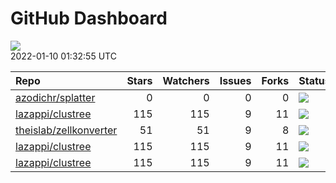 GitHub Dashboard
================

![](https://github.com/lazappi/gh-dashboard/workflows/Render%20Status/badge.svg)  
2022-01-10 01:32:55 UTC

| Repo                                                                | Stars | Watchers | Issues | Forks | Status                                                                                                                                                   | Commit                                                                                                                                                             |
| :------------------------------------------------------------------ | ----: | -------: | -----: | ----: | :------------------------------------------------------------------------------------------------------------------------------------------------------- | :----------------------------------------------------------------------------------------------------------------------------------------------------------------- |
| [azodichr/splatter](https://github.com/azodichr/splatter)           |     0 |        0 |      0 |     0 | [![](https://github.com/Oshlack/splatter/workflows/R-CMD-check-bioc/badge.svg)](https://github.com/Oshlack/splatter/actions/runs/1600735537)             | <a href="https://github.com/azodichr/splatter/commit/1246a9b4f08ae4a8e1eaf773e1dd3fddd614762b" title="Added citation and link to vignette for splatPop">1246a9</a> |
| [lazappi/clustree](https://github.com/lazappi/clustree)             |   115 |      115 |      9 |    11 | [![](https://github.com/lazappi/clustree/workflows/R-CMD-check/badge.svg)](https://github.com/lazappi/clustree/actions/runs/1443262853)                  | <a href="https://github.com/lazappi/clustree/commit/58cabf6044bf77096f15d6ce5d25156681f4bcfd" title="Merge branch 'master' into develop">58cabf</a>                |
| [theislab/zellkonverter](https://github.com/theislab/zellkonverter) |    51 |       51 |      9 |     8 | [![](https://github.com/theislab/zellkonverter/workflows/R-CMD-check-bioc/badge.svg)](https://github.com/theislab/zellkonverter/actions/runs/1411918542) | <a href="https://github.com/theislab/zellkonverter/commit/40e85a1b61f19ed56590d5c6487e21d653e609d9" title="Bioconductor 3.15 devel">40e85a</a>                     |
| [lazappi/clustree](https://github.com/lazappi/clustree)             |   115 |      115 |      9 |    11 | [![](https://github.com/lazappi/clustree/workflows/pkgdown/badge.svg)](https://github.com/lazappi/clustree/actions/runs/1443262851)                      | <a href="https://github.com/lazappi/clustree/commit/58cabf6044bf77096f15d6ce5d25156681f4bcfd" title="Merge branch 'master' into develop">58cabf</a>                |
| [lazappi/clustree](https://github.com/lazappi/clustree)             |   115 |      115 |      9 |    11 | [![](https://github.com/lazappi/clustree/workflows/test-coverage/badge.svg)](https://github.com/lazappi/clustree/actions/runs/1443262845)                | <a href="https://github.com/lazappi/clustree/commit/58cabf6044bf77096f15d6ce5d25156681f4bcfd" title="Merge branch 'master' into develop">58cabf</a>                |
